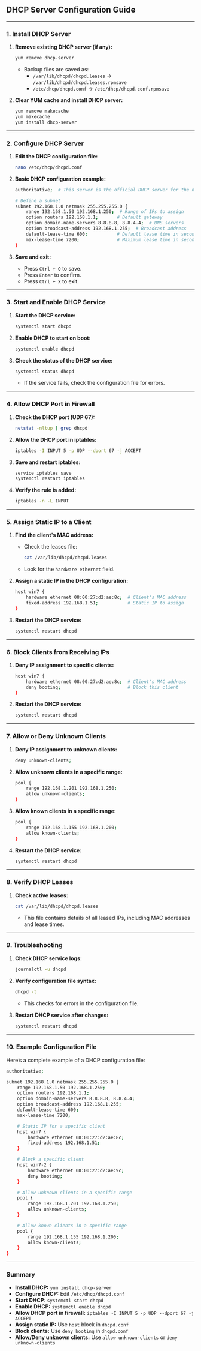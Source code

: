 

## **DHCP Server Configuration Guide**

---

### **1. Install DHCP Server**
1. **Remove existing DHCP server (if any):**
   ```bash
   yum remove dhcp-server
   ```
   - Backup files are saved as:
     - `/var/lib/dhcpd/dhcpd.leases` → `/var/lib/dhcpd/dhcpd.leases.rpmsave`
     - `/etc/dhcp/dhcpd.conf` → `/etc/dhcp/dhcpd.conf.rpmsave`

2. **Clear YUM cache and install DHCP server:**
   ```bash
   yum remove makecache
   yum makecache
   yum install dhcp-server
   ```

---

### **2. Configure DHCP Server**
1. **Edit the DHCP configuration file:**
   ```bash
   nano /etc/dhcp/dhcpd.conf
   ```

2. **Basic DHCP configuration example:**
   ```bash
   authoritative;  # This server is the official DHCP server for the network

   # Define a subnet
   subnet 192.168.1.0 netmask 255.255.255.0 {
       range 192.168.1.50 192.168.1.250;  # Range of IPs to assign
       option routers 192.168.1.1;       # Default gateway
       option domain-name-servers 8.8.8.8, 8.8.4.4;  # DNS servers
       option broadcast-address 192.168.1.255;  # Broadcast address
       default-lease-time 600;           # Default lease time in seconds
       max-lease-time 7200;              # Maximum lease time in seconds
   }
   ```

3. **Save and exit:**
   - Press `Ctrl + O` to save.
   - Press `Enter` to confirm.
   - Press `Ctrl + X` to exit.

---

### **3. Start and Enable DHCP Service**
1. **Start the DHCP service:**
   ```bash
   systemctl start dhcpd
   ```

2. **Enable DHCP to start on boot:**
   ```bash
   systemctl enable dhcpd
   ```

3. **Check the status of the DHCP service:**
   ```bash
   systemctl status dhcpd
   ```
   - If the service fails, check the configuration file for errors.

---

### **4. Allow DHCP Port in Firewall**
1. **Check the DHCP port (UDP 67):**
   ```bash
   netstat -nltup | grep dhcpd
   ```

2. **Allow the DHCP port in iptables:**
   ```bash
   iptables -I INPUT 5 -p UDP --dport 67 -j ACCEPT
   ```

3. **Save and restart iptables:**
   ```bash
   service iptables save
   systemctl restart iptables
   ```

4. **Verify the rule is added:**
   ```bash
   iptables -n -L INPUT
   ```

---

### **5. Assign Static IP to a Client**
1. **Find the client's MAC address:**
   - Check the leases file:
     ```bash
     cat /var/lib/dhcpd/dhcpd.leases
     ```
   - Look for the `hardware ethernet` field.

2. **Assign a static IP in the DHCP configuration:**
   ```bash
   host win7 {
       hardware ethernet 08:00:27:d2:ae:8c;  # Client's MAC address
       fixed-address 192.168.1.51;           # Static IP to assign
   }
   ```

3. **Restart the DHCP service:**
   ```bash
   systemctl restart dhcpd
   ```

---

### **6. Block Clients from Receiving IPs**
1. **Deny IP assignment to specific clients:**
   ```bash
   host win7 {
       hardware ethernet 08:00:27:d2:ae:8c;  # Client's MAC address
       deny booting;                         # Block this client
   }
   ```

2. **Restart the DHCP service:**
   ```bash
   systemctl restart dhcpd
   ```

---

### **7. Allow or Deny Unknown Clients**
1. **Deny IP assignment to unknown clients:**
   ```bash
   deny unknown-clients;
   ```

2. **Allow unknown clients in a specific range:**
   ```bash
   pool {
       range 192.168.1.201 192.168.1.250;
       allow unknown-clients;
   }
   ```

3. **Allow known clients in a specific range:**
   ```bash
   pool {
       range 192.168.1.155 192.168.1.200;
       allow known-clients;
   }
   ```

4. **Restart the DHCP service:**
   ```bash
   systemctl restart dhcpd
   ```

---

### **8. Verify DHCP Leases**
1. **Check active leases:**
   ```bash
   cat /var/lib/dhcpd/dhcpd.leases
   ```
   - This file contains details of all leased IPs, including MAC addresses and lease times.

---

### **9. Troubleshooting**
1. **Check DHCP service logs:**
   ```bash
   journalctl -u dhcpd
   ```

2. **Verify configuration file syntax:**
   ```bash
   dhcpd -t
   ```
   - This checks for errors in the configuration file.

3. **Restart DHCP service after changes:**
   ```bash
   systemctl restart dhcpd
   ```

---

### **10. Example Configuration File**
Here’s a complete example of a DHCP configuration file:
```bash
authoritative;

subnet 192.168.1.0 netmask 255.255.255.0 {
    range 192.168.1.50 192.168.1.250;
    option routers 192.168.1.1;
    option domain-name-servers 8.8.8.8, 8.8.4.4;
    option broadcast-address 192.168.1.255;
    default-lease-time 600;
    max-lease-time 7200;

    # Static IP for a specific client
    host win7 {
        hardware ethernet 08:00:27:d2:ae:8c;
        fixed-address 192.168.1.51;
    }

    # Block a specific client
    host win7-2 {
        hardware ethernet 08:00:27:d2:ae:9c;
        deny booting;
    }

    # Allow unknown clients in a specific range
    pool {
        range 192.168.1.201 192.168.1.250;
        allow unknown-clients;
    }

    # Allow known clients in a specific range
    pool {
        range 192.168.1.155 192.168.1.200;
        allow known-clients;
    }
}
```

---

### **Summary**
- **Install DHCP:** `yum install dhcp-server`
- **Configure DHCP:** Edit `/etc/dhcp/dhcpd.conf`
- **Start DHCP:** `systemctl start dhcpd`
- **Enable DHCP:** `systemctl enable dhcpd`
- **Allow DHCP port in firewall:** `iptables -I INPUT 5 -p UDP --dport 67 -j ACCEPT`
- **Assign static IP:** Use `host` block in `dhcpd.conf`
- **Block clients:** Use `deny booting` in `dhcpd.conf`
- **Allow/Deny unknown clients:** Use `allow unknown-clients` or `deny unknown-clients`
